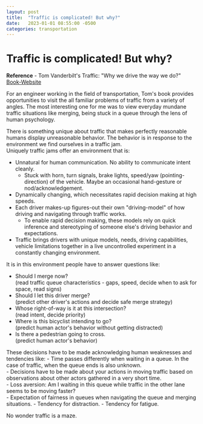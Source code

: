 ```yaml
---
layout: post
title:  "Traffic is complicated! But why?"
date:   2023-01-01 08:55:00 -0500
categories: transportation
---
```

# Traffic is complicated! But why?

**Reference** - Tom Vanderbilt's Traffic: "Why we drive the way we do?" [Book-Website](https://tomvanderbilt.com/the-book/)  

For an engineer working in the field of transportation, Tom's book provides opportunities to visit the all familiar problems of traffic from a variety of angles. The most interesting one for me was to view everyday mundane traffic situations like merging, being stuck in a queue through the lens of human psychology. 

There is something unique about traffic that makes perfectly reasonable humans display unreasonable behavior. The behavior is in response to the environment we find ourselves in a traffic jam.  
Uniquely traffic jams offer an environment that is: 
- Unnatural for human communication. No ability to communicate intent cleanly.
    - Stuck with horn, turn signals, brake lights, speed/yaw (pointing-direction) of the vehicle. Maybe an occasional hand-gesture or nod/acknowledgement.   
- Dynamically changing, which necessitates rapid decision making at high speeds.  
- Each driver makes-up figures-out their own "driving-model" of how driving and navigating through traffic works. 
    - To enable rapid decision making, these models rely on quick inference and stereotyping of someone else's driving behavior and expectations.  
- Traffic brings drivers with unique models, needs, driving capabilities, vehicle limitations together in a live uncontrolled experiment in a constantly changing environment.  

It is in this environment people have to answer questions like:  
- Should I merge now?  
(read traffic queue characteristics - gaps, speed, decide when to ask for space, read signs)
- Should I let this driver merge?  
(predict other driver's actions and decide safe merge strategy)
- Whose right-of-way is it at this intersection?  
(read intent, decide priority)
- Where is this bicyclist intending to go?  
(predict human actor's behavior without getting distracted)
- Is there a pedestrian going to cross.  
(predict human actor's behavior)

These decisions have to be made acknowledging human weaknesses and tendencies like: 
    - Time passes differently when waiting in a queue. In the case of traffic, when the queue ends is also unknown.  
    - Decisions have to be made about your actions in moving traffic based on observations about other actors gathered in a very short time.  
    - Loss aversion: Am I waiting in this queue while traffic in the other lane seems to be moving faster?  
    - Expectation of fairness in queues when navigating the queue and merging situations.
    - Tendency for distraction.
    - Tendency for fatigue.   

No wonder traffic is a maze.  